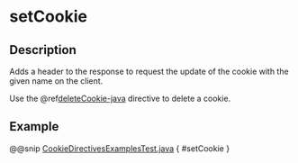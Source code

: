 <a id="setcookie-java"></a>
# setCookie

## Description

Adds a header to the response to request the update of the cookie with the given name on the client.

Use the @ref[deleteCookie-java](deleteCookie.md#deletecookie-java) directive to delete a cookie.

## Example

@@snip [CookieDirectivesExamplesTest.java](../../../../../../../test/java/docs/http/javadsl/server/directives/CookieDirectivesExamplesTest.java) { #setCookie }